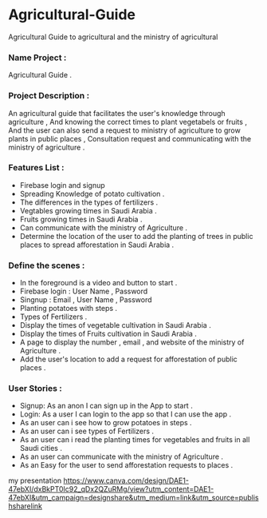 # Agricultural-Guide
Agricultural Guide to agricultural and the ministry of agricultural 

### Name Project : 
Agricultural Guide .


### Project Description :
An agricultural guide that facilitates the user's knowledge through agriculture , And knowing the correct times to plant vegetabels or fruits , And the user can also send a request to ministry of agriculture to grow plants in public places , Consultation request and communicating with the ministry of agriculture .




### Features List :
- Firebase login and signup
- Spreading Knowledge of potato cultivation .
- The differences in the types of fertilizers .
- Vegtables growing times in Saudi Arabia .
- Fruits growing times in Saudi Arabia .
- Can communicate with the ministry of Agriculture .
- Determine the location of the user to add the planting of trees in public places to spread afforestation in Saudi Arabia .

### Define the scenes :
- In the foreground is a video and button to start .
- Firebase login : User Name , Password
- Singnup : Email , User Name , Password 
- Planting potatoes with steps .
- Types of Fertilizers .
- Display the times of vegetable cultivation in Saudi Arabia .
- Display the times of Fruits cultivation in Saudi Arabia .
- A page to display the number , email , and website of  the ministry of Agriculture .
- Add the user's location to add a request for afforestation of public places .

### User Stories :
- Signup: As an anon I can sign up in the App to start .
- Login: As a user I can login to the app so that I can use the app . 
- As an user can i see how to grow potatoes in steps .
- As an user can i see types of Fertilizers .
- As an user can i read the planting times for vegetables and fruits in all Saudi cities .
- As an user can communicate with the ministry of Agriculture .
- As an Easy for the user to send afforestation requests to places .

my presentation https://www.canva.com/design/DAE1-47ebXI/dxBkPT0Ic92_qDx2QZuRMg/view?utm_content=DAE1-47ebXI&utm_campaign=designshare&utm_medium=link&utm_source=publishsharelink
